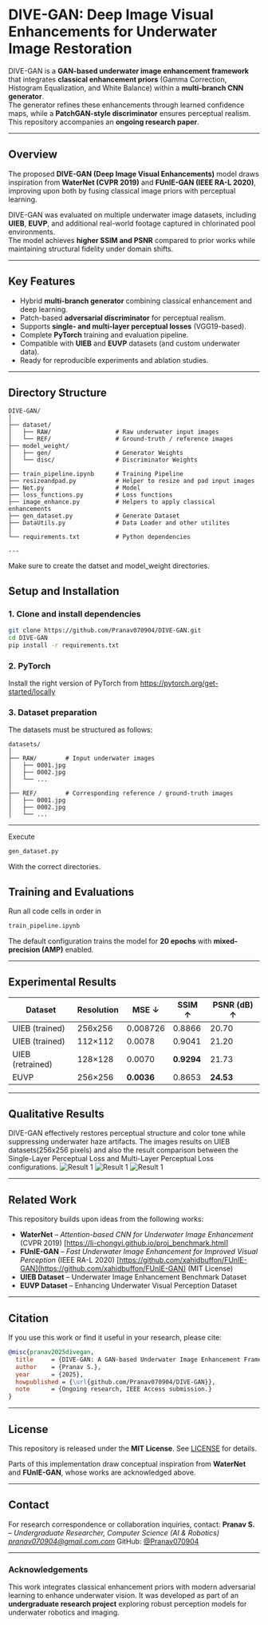 #  DIVE-GAN: Deep Image Visual Enhancements for Underwater Image Restoration

DIVE-GAN is a **GAN-based underwater image enhancement framework** that integrates **classical enhancement priors** (Gamma Correction, Histogram Equalization, and White Balance) within a **multi-branch CNN generator**.  
The generator refines these enhancements through learned confidence maps, while a **PatchGAN-style discriminator** ensures perceptual realism.  
This repository accompanies an **ongoing research paper**.

---

##  Overview

The proposed **DIVE-GAN (Deep Image Visual Enhancements)** model draws inspiration from **WaterNet (CVPR 2019)** and **FUnIE-GAN (IEEE RA-L 2020)**, improving upon both by fusing classical image priors with perceptual learning.

DIVE-GAN was evaluated on multiple underwater image datasets, including **UIEB**, **EUVP**, and additional real-world footage captured in chlorinated pool environments.  
The model achieves **higher SSIM and PSNR** compared to prior works while maintaining structural fidelity under domain shifts.

---

##  Key Features
- Hybrid **multi-branch generator** combining classical enhancement and deep learning.
- Patch-based **adversarial discriminator** for perceptual realism.
- Supports **single- and multi-layer perceptual losses** (VGG19-based).
- Complete **PyTorch** training and evaluation pipeline.
- Compatible with **UIEB** and **EUVP** datasets (and custom underwater data).
- Ready for reproducible experiments and ablation studies.

---

##  Directory Structure
```
DIVE-GAN/
│
├── dataset/
│   ├── RAW/                  # Raw underwater input images
│   └── REF/                  # Ground-truth / reference images
├── model_weight/
│   ├── gen/                  # Generator Weights
│   └── disc/                 # Discriminator Weights
│
├── train_pipeline.ipynb      # Training Pipeline
├── resizeandpad.py           # Helper to resize and pad input images 
├── Net.py                    # Model
├── loss_functions.py         # Loss functions
├── image_enhance.py          # Helpers to apply classical enhancements
├── gen_dataset.py            # Generate Dataset
├── DataUtils.py              # Data Loader and other utilites
│
└── requirements.txt          # Python dependencies

---
```

Make sure to create the datset and model_weight directories.

##  Setup and Installation

### 1. Clone and install dependencies
```bash
git clone https://github.com/Pranav070904/DIVE-GAN.git
cd DIVE-GAN
pip install -r requirements.txt
```

### 2. PyTorch
Install the right version of PyTorch from https://pytorch.org/get-started/locally

### 3. Dataset preparation

The datasets must be structured as follows:
```
datasets/
│
├── RAW/        # Input underwater images
│   ├── 0001.jpg
│   ├── 0002.jpg
│   └── ...
│
├── REF/        # Corresponding reference / ground-truth images
│   ├── 0001.jpg
│   ├── 0002.jpg
│   └── ...
```
---

Execute 
``` bash 
gen_dataset.py
```
With the correct directories.

##  Training and Evaluations

Run all code cells in order in 
```bash
train_pipeline.ipynb
```
The default configuration trains the model for **20 epochs** with **mixed-precision (AMP)** enabled.

---

##  Experimental Results

| Dataset          | Resolution | MSE ↓      | SSIM ↑     | PSNR (dB) ↑ |
| ---------------- | ---------- | ---------- | ---------- | ----------- |
| UIEB (trained)   | 256x256    | 0.008726   | 0.8866   | 20.70       |
| UIEB (trained)   | 112×112    | 0.0078     | 0.9041     | 21.20       |
| UIEB (retrained) | 128×128    | 0.0070     | **0.9294** | 21.73       |
| EUVP             | 256×256    | **0.0036** | 0.8653     | **24.53**   |

---

##  Qualitative Results

DIVE-GAN effectively restores perceptual structure and color tone while suppressing underwater haze artifacts.
The images results on UIEB datasets(256x256 pixels) and also the result comparison between the Single-Layer Perceptual Loss and Multi-Layer Perceptual Loss configurations.
![Result 1](Figures/red_haze1.png)
![Result 1](Figures/red_haze2.png)
![Result 1](Figures/red_haze3.png)

---

##  Related Work

This repository builds upon ideas from the following works:

* **WaterNet** – *Attention-based CNN for Underwater Image Enhancement* (CVPR 2019)
  [https://li-chongyi.github.io/proj_benchmark.html]
* **FUnIE-GAN** – *Fast Underwater Image Enhancement for Improved Visual Perception* (IEEE RA-L 2020)
  [https://github.com/xahidbuffon/FUnIE-GAN](https://github.com/xahidbuffon/FUnIE-GAN) (MIT License)
* **UIEB Dataset** – Underwater Image Enhancement Benchmark Dataset
* **EUVP Dataset** – Enhancing Underwater Visual Perception Dataset

---

##  Citation

If you use this work or find it useful in your research, please cite:
```bibtex
@misc{pranav2025divegan,
  title     = {DIVE-GAN: A GAN-based Underwater Image Enhancement Framework Integrating Classical Priors and Perceptual Loss},
  author    = {Pranav S.},
  year      = {2025},
  howpublished = {\url{github.com/Pranav070904/DIVE-GAN}},
  note      = {Ongoing research, IEEE Access submission.}
}
```

---

##  License

This repository is released under the **MIT License**.
See [LICENSE](LICENSE) for details.

Parts of this implementation draw conceptual inspiration from **WaterNet** and **FUnIE-GAN**, whose works are acknowledged above.

---

##  Contact

For research correspondence or collaboration inquiries, contact:
**Pranav S.** – *Undergraduate Researcher, Computer Science (AI & Robotics)*
 *[pranav070904@gmail.com.com](mailto:pranav070904@gmail.com)*
GitHub: [@Pranav070904](https://github.com/Pranav070904)

---

###  Acknowledgements

This work integrates classical enhancement priors with modern adversarial learning to enhance underwater vision.
It was developed as part of an **undergraduate research project** exploring robust perception models for underwater robotics and imaging.
